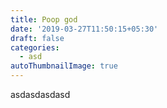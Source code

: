 ```yaml
---
title: Poop god
date: '2019-03-27T11:50:15+05:30'
draft: false
categories:
  - asd
autoThumbnailImage: true
---
```

asdasdasdasd
